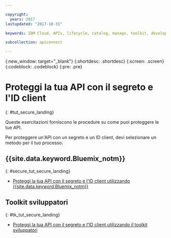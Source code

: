 ```yaml
---

copyright:
  years: 2017
lastupdated: "2017-10-31"

keywords: IBM Cloud, APIs, lifecycle, catalog, manage, toolkit, develop, dev portal, tutorials

subcollection: apiconnect

---
```



{:new_window: target="_blank"}
{:shortdesc: .shortdesc}
{:screen: .screen}
{:codeblock: .codeblock}
{:pre: .pre}

# Proteggi la tua API con il segreto e l'ID client
{: #tut_secure_landing}

Queste esercitazioni forniscono le procedure su come puoi proteggere le tue API.

Per proteggere un'API con un segreto e un ID client, devi selezionare un metodo per il tuo processo.

## {{site.data.keyword.Bluemix_notm}}
{: #secure_tut_secure_landing}

- [Proteggi la tua API con il segreto e l'ID client utilizzando {{site.data.keyword.Bluemix_notm}}](/docs/services/apiconnect/tutorials?topic=apiconnect-tut_secure_id_secret_bm)

## Toolkit sviluppatori
{: #tk_tut_secure_landing}

- [Proteggi la tua API con il segreto e l'ID client utilizzando il toolkit sviluppatori](/docs/services/apiconnect/tutorials?topic=apiconnect-tut_secure_id_secret_tk)












